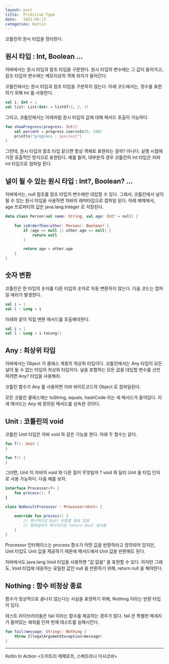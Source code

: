 ```yaml
---
layout: post 
title:  Primitive Type
date:   2021-09-13 
categories: Kotlin
---
```


코틀린의 원시 타입을 정리한다.

## 원시 타입 : Int, Boolean ...

자바에서는 원시 타입과 참조 타입을 구분한다.
원시 타입의 변수에는 그 값이 들어가고, 참조 타입의 변수에는 메모리상의 객체 위치가 들어간다.

코틀린에서는 원시 타입과 참조 타입을 구분하지 않는다.
아래 코드에서는, 정수를 표현하기 위해 Int 를 사용한다.

```kotlin
val i: Int = 1
val list: List<Int> = listOf(1, 2, 3)
```

그리고, 코틀린에서는 아래처럼 원시 타입의 값에 대해 메서드 호출이 가능하다. 

```kotlin
fun showProgress(progress: Int){
    val percent = progress.coerceIn(0, 100)
    println("progress : $percent")
}
```

그런데, 원시 타입과 참조 타입 같으면 항상 객체로 표현되는 걸까? 아니다.
실행 시점에 가장 효츌적인 방식으로 표현된다.
예를 들어, 대부분의 경우 코틀린의 Int 타입은 자바 int 타입으로 컴파일 된다.

## 널이 될 수 있는 원시 타입 : Int?, Boolean? ...

자바에서는, null 참조를 참조 타입의 변수에만 대입할 수 있다.
그래서, 코틀린에서 널이 될 수 있는 원시 타입을 사용하면 자바의 래퍼타입으로 컴파일 된다.
아레 예제에서, age 프로퍼티의 값은 java.lang.Integer 로 저장된다.

```kotlin
data class Person(val name: String, val age: Int? = null) {
    
    fun isOrderThan(other: Person): Boolean? {
        if (age == null || other.age == null) {
            return null
        }

        return age > other.age
    }
}
```

## 숫자 변환

코틀린은 한 타입의 숫자를 다른 타입의 숫자로 자동 변환하지 않는다.
다음 코드는 컴파일 에러가 발생한다.

```kotlin
val i = 1
val l : Long = i
```

아래와 같이 직접 변환 메서드를 호출해야한다.

```kotlin
val i = 1
val l : Long = i.toLong()
```

## Any : 최상위 타입

자바에서는 Object 가 클래스 계층의 최상위 타입이다.
코틀린에서는 Any 타입이 모든 널이 될 수 없는 타입의 최상위 타입이다.
널을 포함하는 모든 값을 대입할 변수를 선언하려면 Any? 타입을 사용해라.

코틀린 함수가 Any 를 사용하면 자바 바이트코드의 Object 로 컴파일된다.

모든 코틀린 클래스에는 toString, equals, hashCode 라는 세 메서드가 들어있다.
이 세 메서드는 Any 에 정의된 메서드를 상속한 것이다.

## Unit : 코틀린의 void

코틀린 Unit 타입은 자바 void 와 같은 기능을 한다.
아래 두 함수는 같다.

```kotlin
fun f(): Unit {
}

fun f() {
}
```

그러면, Unit 이 자바의 void 와 다른 점이 무엇일까 ? 
void 와 달리 Unit 을 타입 인자로 사용 가능하다.
다음 예를 보자.

```kotlin
interface Processor<T> {
    fun process(): T
}

class NoResultProcessor : Processor<Unit> {

    override fun process() {
        // 명시적으로 Unit 반환할 필요 없음
        // 컴파일러가 묵시적으로 return Unit 넣어줌
    }
}
```

Processor 인터페이스는 process 함수가 어떤 값을 반환하라고 정의되어 있지만,
Unit 타입도 Unit 값을 제공하기 때문에 메서드에서 Unit 값을 반환해도 된다.

자바에서도 java.lang.Void 타입을 사용하면 "값 없음" 을 표현할 수 있다.
하지만 그래도, Void 타입에 대응하는 유일한 값인 null 을 반환하기 위해, return null 을 해야한다.

## Nothing : 함수 비정상 종료

함수가 정상적으로 끝나지 않는다는 사실을 표현하기 위해, Nothing 이라는 반환 타입이 있다.

테스트 라이브러리들은 fail 이라는 함수를 제공하는 경우가 많다. 
fail 은 특별한 메세지가 들어있는 예외를 던져 현재 테스트를 실패시킨다.
 
```kotlin
fun fail(message: String): Nothing {
    throw IllegalArgumentException(message)
}
```

---
Kotlin In Action <드미트리 제메로프, 스베트라나 이사코바>
